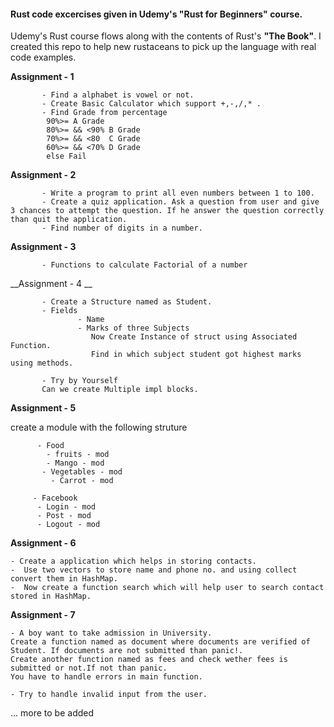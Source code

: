 #### Rust code excercises given in Udemy's "Rust for Beginners" course. ####

Udemy's Rust course flows along with the contents of Rust's __"The Book"__. I created this repo
to help new rustaceans to pick up the language with real code examples.

__Assignment - 1__

           - Find a alphabet is vowel or not.
           - Create Basic Calculator which support +,-,/,* .
           - Find Grade from percentage
           	90%>= A Grade
            80%>= && <90% B Grade
    	    70%>= && <80  C Grade
    	    60%>= && <70% D Grade
            else Fail

__Assignment - 2__

           - Write a program to print all even numbers between 1 to 100.
           - Create a quiz application. Ask a question from user and give 3 chances to attempt the question. If he answer the question correctly than quit the application.
           - Find number of digits in a number.

__Assignment - 3__

           - Functions to calculate Factorial of a number

__Assignment - 4 __

           - Create a Structure named as Student.           
           - Fields 
           	       - Name
           	       - Marks of three Subjects
                      Now Create Instance of struct using Associated Function.
                      Find in which subject student got highest marks using methods.
                      
           - Try by Yourself
	       Can we create Multiple impl blocks.

__Assignment - 5__

create a module with the following struture

          - Food 
            - fruits - mod 
            - Mango - mod
           - Vegetables - mod
             - Carrot - mod 

         - Facebook 
          - Login - mod 
          - Post - mod 
          - Logout - mod 

__Assignment - 6__

    - Create a application which helps in storing contacts.
    -  Use two vectors to store name and phone no. and using collect convert them in HashMap.
    -  Now create a function search which will help user to search contact stored in HashMap.

__Assignment - 7__

	- A boy want to take admission in University.
	Create a function named as document where documents are verified of Student. If documents are not submitted than panic!.
	Create another function named as fees and check wether fees is submitted or not.If not than panic.
	You have to handle errors in main function.
	
	- Try to handle invalid input from the user.

... more to be added

